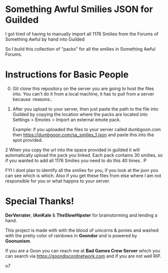 # Something Awful Smilies JSON for Guilded

I got tired of having to manually import all 1176 Smilies from the Forums of Something Awful by hand into Guilded

So I build this collection of "packs" for all the smilies in Something Awful Forums.

# Instructions for Basic People

0. Git clone this repository on the server you are going to host the files into. You can't do it from a local machine, it has to pull from a server because :reasons:.
1. After you upload to your server, then just paste the path to the file into Guilded by copying the location where the packs are located into Settings > Emotes > Import an external emote pack.  

   Example: if you uploaded the files to your server called dumbgoon.com then https://dumbgoon.com/sa_smilies_1.json and paste this into the spot provided.

2 When you copy the url into the space provided in guilded it will automatically upload the pack you linked.  Each pack contains 30 smilies, so if you wanted to add all 1176 Smilies you need to do this 40 times. :P

FYI I dont plan to identify all the smilies for you, if you look at the json you can see which is which.  Also if you get these files from else where I am not responsible for you or what happns to your server.

# Special Thanks!
**DerVerrater**, **IAmKale** & **TheSlowHipster** for brainstorming and lending a hand.

This project is made with with the blood of unicorns & ponies and washed with the pretty color of rainbows in **Goondor** and is powered by **Goonunism**.

If you are a Goon you can reach me at **Bad Games Crew Server** which you can search via https://goondiscordnetwork.com and if you are not well RIP.

o7
